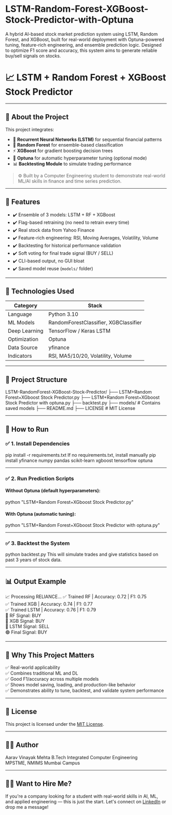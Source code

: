 # LSTM-Random-Forest-XGBoost-Stock-Predictor-with-Optuna
A hybrid AI-based stock market prediction system using LSTM, Random Forest, and XGBoost, built for real-world deployment with Optuna-powered tuning, feature-rich engineering, and ensemble prediction logic. Designed to optimize F1 score and accuracy, this system aims to generate reliable buy/sell signals on stocks.
# 📈 LSTM + Random Forest + XGBoost Stock Predictor

---

## 🚀 About the Project
This project integrates:
- 🔁 **Recurrent Neural Networks (LSTM)** for sequential financial patterns
- 🌲 **Random Forest** for ensemble-based classification
- ⚡ **XGBoost** for gradient boosting decision trees
- 🎯 **Optuna** for automatic hyperparameter tuning (optional mode)
- 📊 **Backtesting Module** to simulate trading performance

> ⚙️ Built by a Computer Engineering student to demonstrate real-world ML/AI skills in finance and time series prediction.

---

## 📌 Features

- ✔️ Ensemble of 3 models: LSTM + RF + XGBoost
- ✔️ Flag-based retraining (no need to retrain every time)
- ✔️ Real stock data from Yahoo Finance
- ✔️ Feature-rich engineering: RSI, Moving Averages, Volatility, Volume
- ✔️ Backtesting for historical performance validation
- ✔️ Soft voting for final trade signal (BUY / SELL)
- ✔️ CLI-based output, no GUI bloat
- ✔️ Saved model reuse (`models/` folder)

---

## 🧠 Technologies Used

| Category         | Stack                                |
|------------------|---------------------------------------|
| Language         | Python 3.10                           |
| ML Models        | RandomForestClassifier, XGBClassifier |
| Deep Learning    | TensorFlow / Keras LSTM               |
| Optimization     | Optuna                                |
| Data Source      | yfinance                              |
| Indicators       | RSI, MA5/10/20, Volatility, Volume    |

---

## 📂 Project Structure
LSTM-RandomForest-XGBoost-Stock-Predictor/
├── LSTM+Random Forest+XGboost Stock Predictor.py
├── LSTM+Random Forest+XGboost Stock Predictor with optuna.py
├── backtest.py
├── models/ # Contains saved models
├── README.md
├── LICENSE # MIT License

---

## 🧪 How to Run

### ✅ 1. Install Dependencies
pip install -r requirements.txt
If no requirements.txt, install manually
pip install yfinance numpy pandas scikit-learn xgboost tensorflow optuna

---

### ✅ 2. Run Prediction Scripts
#### Without Optuna (default hyperparameters):
python "LSTM+Random Forest+XGboost Stock Predictor.py"

#### With Optuna (automatic tuning):
python "LSTM+Random Forest+XGboost Stock Predictor with optuna.py"

---

### ✅ 3. Backtest the System
python backtest.py
This will simulate trades and give statistics based on past 3 years of stock data.

---

## 📊 Output Example
📈 Processing RELIANCE...
✅ Trained RF | Accuracy: 0.72 | F1: 0.75  
✅ Trained XGB | Accuracy: 0.74 | F1: 0.77  
✅ Trained LSTM | Accuracy: 0.76 | F1: 0.79  
🔎 RF Signal: BUY  
🔎 XGB Signal: BUY  
🔎 LSTM Signal: SELL  
🟢 Final Signal: BUY  


---

## 🧠 Why This Project Matters

✅ Real-world applicability  
✅ Combines traditional ML and DL  
✅ Good F1/accuracy across multiple models  
✅ Shows model saving, loading, and production-like behavior  
✅ Demonstrates ability to tune, backtest, and validate system performance

---

## 📜 License
This project is licensed under the [MIT License](LICENSE).

---

## 👨‍💻 Author
Aarav Vinayak Mehta
B.Tech Integrated Computer Engineering  
MPSTME, NMIMS Mumbai Campus 

---

## 🙋‍♂️ Want to Hire Me?
If you're a company looking for a student with real-world skills in AI, ML, and applied engineering — this is just the start. Let's connect on [LinkedIn](https://www.linkedin.com/) or drop me a message!
